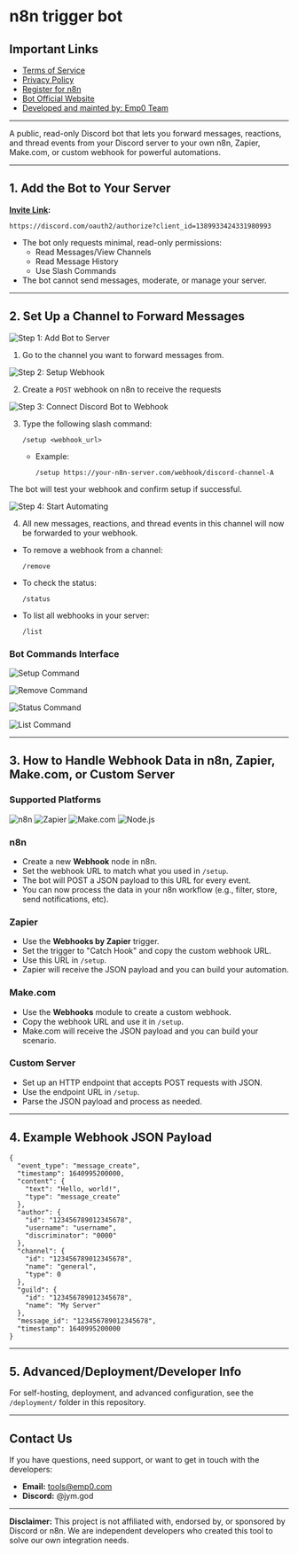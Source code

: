 # n8n trigger bot

## Important Links

- [Terms of Service](./TERMS_OF_SERVICE.md)
- [Privacy Policy](./PRIVACY_POLICY.md)
- [Register for n8n](https://n8n.partnerlinks.io/emp0)
- [Bot Official Website](https://n8n-discord-trigger-bot.emp0.com)
- [Developed and mainted by: Emp0 Team](https://emp0.com)

---

A public, read-only Discord bot that lets you forward messages, reactions, and thread events from your Discord server to your own n8n, Zapier, Make.com, or custom webhook for powerful automations.

---

## 1. Add the Bot to Your Server

**[Invite Link](https://discord.com/oauth2/authorize?client_id=1389933424331980993):**
```
https://discord.com/oauth2/authorize?client_id=1389933424331980993
```
- The bot only requests minimal, read-only permissions:
  - Read Messages/View Channels
  - Read Message History
  - Use Slash Commands
- The bot cannot send messages, moderate, or manage your server.

---

## 2. Set Up a Channel to Forward Messages

![Step 1: Add Bot to Server](https://n8n-discord-trigger-bot.emp0.com/image/step-1-add-bot-to-server.png)

1. Go to the channel you want to forward messages from.

![Step 2: Setup Webhook](https://n8n-discord-trigger-bot.emp0.com/image/step-2-setup-webhook.png)

2. Create a ```POST``` webhook on n8n to receive the requests

![Step 3: Connect Discord Bot to Webhook](https://n8n-discord-trigger-bot.emp0.com/image/step-3-connect-discord-bot-to-webhook.png)

3. Type the following slash command:
   ```
   /setup <webhook_url>
   ```
   - Example:
     ```
     /setup https://your-n8n-server.com/webhook/discord-channel-A
     ```
The bot will test your webhook and confirm setup if successful.

![Step 4: Start Automating](https://n8n-discord-trigger-bot.emp0.com/image/step-4-start-automating.png)

4. All new messages, reactions, and thread events in this channel will now be forwarded to your webhook.

- To remove a webhook from a channel:
  ```
  /remove
  ```
- To check the status:
  ```
  /status
  ```
- To list all webhooks in your server:
  ```
  /list
  ```

### **Bot Commands Interface**

![Setup Command](https://n8n-discord-trigger-bot.emp0.com/image/command-setup.png)

![Remove Command](https://n8n-discord-trigger-bot.emp0.com/image/command-remove.png)

![Status Command](https://n8n-discord-trigger-bot.emp0.com/image/command-status.png)

![List Command](https://n8n-discord-trigger-bot.emp0.com/image/command-list.png)

---

## 3. How to Handle Webhook Data in n8n, Zapier, Make.com, or Custom Server

### **Supported Platforms**

![n8n](https://n8n-discord-trigger-bot.emp0.com/logos/n8n.png) ![Zapier](https://n8n-discord-trigger-bot.emp0.com/logos/zapier.png) ![Make.com](https://n8n-discord-trigger-bot.emp0.com/logos/make.png) ![Node.js](https://n8n-discord-trigger-bot.emp0.com/logos/node%20js.png)

### **n8n**
- Create a new **Webhook** node in n8n.
- Set the webhook URL to match what you used in `/setup`.
- The bot will POST a JSON payload to this URL for every event.
- You can now process the data in your n8n workflow (e.g., filter, store, send notifications, etc).

### **Zapier**
- Use the **Webhooks by Zapier** trigger.
- Set the trigger to "Catch Hook" and copy the custom webhook URL.
- Use this URL in `/setup`.
- Zapier will receive the JSON payload and you can build your automation.

### **Make.com**
- Use the **Webhooks** module to create a custom webhook.
- Copy the webhook URL and use it in `/setup`.
- Make.com will receive the JSON payload and you can build your scenario.

### **Custom Server**
- Set up an HTTP endpoint that accepts POST requests with JSON.
- Use the endpoint URL in `/setup`.
- Parse the JSON payload and process as needed.

---

## 4. Example Webhook JSON Payload

```
{
  "event_type": "message_create",
  "timestamp": 1640995200000,
  "content": {
    "text": "Hello, world!",
    "type": "message_create"
  },
  "author": {
    "id": "123456789012345678",
    "username": "username",
    "discriminator": "0000"
  },
  "channel": {
    "id": "123456789012345678",
    "name": "general",
    "type": 0
  },
  "guild": {
    "id": "123456789012345678",
    "name": "My Server"
  },
  "message_id": "123456789012345678",
  "timestamp": 1640995200000
}
```

---

## 5. Advanced/Deployment/Developer Info

For self-hosting, deployment, and advanced configuration, see the `/deployment/` folder in this repository.

---

## Contact Us

If you have questions, need support, or want to get in touch with the developers:
- **Email:** [tools@emp0.com](mailto:tools@emp0.com)
- **Discord:** @jym.god

---

**Disclaimer:** This project is not affiliated with, endorsed by, or sponsored by Discord or n8n. We are independent developers who created this tool to solve our own integration needs. 